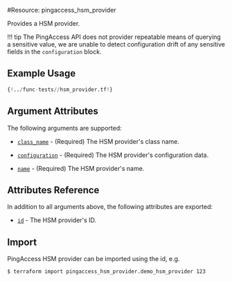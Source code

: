 #Resource: pingaccess_hsm_provider

Provides a HSM provider.

!!! tip
    The PingAccess API does not provider repeatable means of querying a sensitive value, we are unable to detect configuration drift of any sensitive fields in the `configuration` block.

## Example Usage
```terraform
{!../func-tests//hsm_provider.tf!}
```

## Argument Attributes

The following arguments are supported:

- [`class_name`](#class_name) - (Required) The HSM provider's class name.

- [`configuration`](#configuration) - (Required) The HSM provider's configuration data.

- [`name`](#name) - (Required) The HSM provider's name.

## Attributes Reference

In addition to all arguments above, the following attributes are exported:

- [`id`](#id) - The HSM provider's ID.

## Import

PingAccess HSM provider can be imported using the id, e.g.

```
$ terraform import pingaccess_hsm_provider.demo_hsm_provider 123
```
